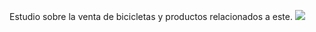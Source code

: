 Estudio sobre la venta de bicicletas y productos relacionados a este.
![](https://unsplash.com/es/fotos/bicicleta-de-carretera-blanca-apoyada-en-una-pared-de-madera-verde-azulado-durante-el-dia-igKjieyjcko) 
 
